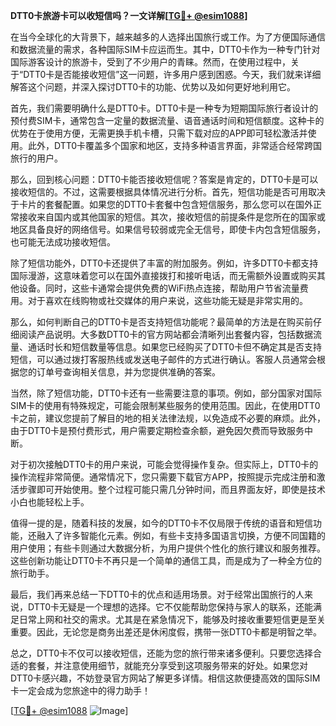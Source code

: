 **DTT0卡旅游卡可以收短信吗？一文详解[[TG💪+ @esim1088](https://t.me/s/esim1088)]**

在当今全球化的大背景下，越来越多的人选择出国旅行或工作。为了方便国际通信和数据流量的需求，各种国际SIM卡应运而生。其中，DTT0卡作为一种专门针对国际游客设计的旅游卡，受到了不少用户的青睐。然而，在使用过程中，关于“DTT0卡是否能接收短信”这一问题，许多用户感到困惑。今天，我们就来详细解答这个问题，并深入探讨DTT0卡的功能、优势以及如何更好地利用它。

首先，我们需要明确什么是DTT0卡。DTT0卡是一种专为短期国际旅行者设计的预付费SIM卡，通常包含一定量的数据流量、语音通话时间和短信额度。这种卡的优势在于使用方便，无需更换手机卡槽，只需下载对应的APP即可轻松激活并使用。此外，DTT0卡覆盖多个国家和地区，支持多种语言界面，非常适合经常跨国旅行的用户。

那么，回到核心问题：DTT0卡能否接收短信呢？答案是肯定的，DTT0卡是可以接收短信的。不过，这需要根据具体情况进行分析。首先，短信功能是否可用取决于卡片的套餐配置。如果您的DTT0卡套餐中包含短信服务，那么您可以在国外正常接收来自国内或其他国家的短信。其次，接收短信的前提条件是您所在的国家或地区具备良好的网络信号。如果信号较弱或完全无信号，即使卡内包含短信服务，也可能无法成功接收短信。

除了短信功能外，DTT0卡还提供了丰富的附加服务。例如，许多DTT0卡都支持国际漫游，这意味着您可以在国外直接拨打和接听电话，而无需额外设置或购买其他设备。同时，这些卡通常会提供免费的WiFi热点连接，帮助用户节省流量费用。对于喜欢在线购物或社交媒体的用户来说，这些功能无疑是非常实用的。

那么，如何判断自己的DTT0卡是否支持短信功能呢？最简单的方法是在购买前仔细阅读产品说明。大多数DTT0卡的官方网站都会清晰列出套餐内容，包括数据流量、通话时长和短信数量等信息。如果您已经购买了DTT0卡但不确定其是否支持短信，可以通过拨打客服热线或发送电子邮件的方式进行确认。客服人员通常会根据您的订单号查询相关信息，并为您提供准确的答案。

当然，除了短信功能，DTT0卡还有一些需要注意的事项。例如，部分国家对国际SIM卡的使用有特殊规定，可能会限制某些服务的使用范围。因此，在使用DTT0卡之前，建议您提前了解目的地的相关法律法规，以免造成不必要的麻烦。此外，由于DTT0卡是预付费形式，用户需要定期检查余额，避免因欠费而导致服务中断。

对于初次接触DTT0卡的用户来说，可能会觉得操作复杂。但实际上，DTT0卡的操作流程非常简便。通常情况下，您只需要下载官方APP，按照提示完成注册和激活步骤即可开始使用。整个过程可能只需几分钟时间，而且界面友好，即使是技术小白也能轻松上手。

值得一提的是，随着科技的发展，如今的DTT0卡不仅局限于传统的语音和短信功能，还融入了许多智能化元素。例如，有些卡支持多国语言切换，方便不同国籍的用户使用；有些卡则通过大数据分析，为用户提供个性化的旅行建议和服务推荐。这些创新功能让DTT0卡不再只是一个简单的通信工具，而是成为了一种全方位的旅行助手。

最后，我们再来总结一下DTT0卡的优点和适用场景。对于经常出国旅行的人来说，DTT0卡无疑是一个理想的选择。它不仅能帮助您保持与家人的联系，还能满足日常上网和社交的需求。尤其是在紧急情况下，能够及时接收重要短信更是至关重要。因此，无论您是商务出差还是休闲度假，携带一张DTT0卡都是明智之举。

总之，DTT0卡不仅可以接收短信，还能为您的旅行带来诸多便利。只要您选择合适的套餐，并注意使用细节，就能充分享受到这项服务带来的好处。如果您对DTT0卡感兴趣，不妨登录官方网站了解更多详情。相信这款便捷高效的国际SIM卡一定会成为您旅途中的得力助手！

[[TG💪+ @esim1088](https://t.me/s/esim1088) ![Image](https://i.postimg.cc/4NQfJmqS/Snipaste-2025-05-13-00-14-12.png)]